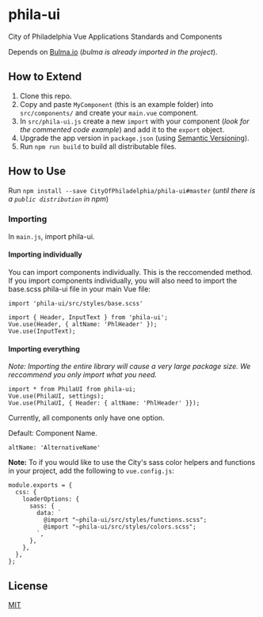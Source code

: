 # phila-ui
City of Philadelphia Vue Applications Standards and Components

Depends on [Bulma.io](https://bulma.io/) (_bulma is already imported in the project_).

## How to Extend
1. Clone this repo.
2. Copy and paste `MyComponent` (this is an example folder) into `src/components/` and create your `main.vue` component.
3. In `src/phila-ui.js` create a new `import` with your component (_look for the commented code example_) and add it to the `export` object.
4.  Upgrade the app version in `package.json` (using [Semantic Versioning](https://semver.org/)).
5. Run `npm run build` to build all distributable files.

## How to Use
Run `npm install --save CityOfPhiladelphia/phila-ui#master` (_until there is a `public distribution` in npm_)

### Importing
In `main.js`, import phila-ui.

#### Importing individually
You can import components individually. This is the reccomended method. If you import components individually, you will also need to import the base.scss phila-ui file in your main Vue file:

`import 'phila-ui/src/styles/base.scss'`

```
import { Header, InputText } from 'phila-ui';
Vue.use(Header, { altName: 'PhlHeader' });
Vue.use(InputText);
``` 

#### Importing everything
*Note: Importing the entire library will cause a very large package size. We reccommend you only import what you need.*

```
import * from PhilaUI from phila-ui;
Vue.use(PhilaUI, settings);
Vue.use(PhilaUI, { Header: { altName: 'PhlHeader' }});
```

Currently, all components only have one option. 

Default: Component Name.

```
altName: 'AlternativeName'
```


**Note:**
To if you would like to use the City's sass color helpers and functions in your project, add the following to `vue.config.js`:

```
module.exports = {
  css: {
    loaderOptions: {
      sass: {
        data: `
          @import "~phila-ui/src/styles/functions.scss";
          @import "~phila-ui/src/styles/colors.scss";
        `,
      },
    },
  },
};
```
## License

[MIT](LICENSE)
